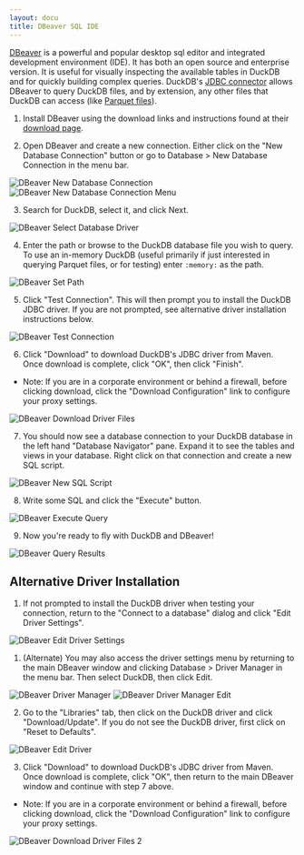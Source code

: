 ```yaml
---
layout: docu
title: DBeaver SQL IDE
---
```


[DBeaver](https://dbeaver.io/) is a powerful and popular desktop sql editor and integrated development environment (IDE). It has both an open source and enterprise version. It is useful for visually inspecting the available tables in DuckDB and for quickly building complex queries. DuckDB's [JDBC connector](https://search.maven.org/artifact/org.duckdb/duckdb_jdbc) allows DBeaver to query DuckDB files, and by extension, any other files that DuckDB can access (like [Parquet files](../../guides/import/query_parquet)).  

1. Install DBeaver using the download links and instructions found at their [download page](https://dbeaver.io/download/).  

2. Open DBeaver and create a new connection. Either click on the "New Database Connection" button or go to Database > New Database Connection in the menu bar.  
<img src="/images/guides/DBeaver_new_database_connection.png" alt="DBeaver New Database Connection" title="DBeaver New Database Connection"/>
<img src="/images/guides/DBeaver_new_database_connection_menu.png" alt="DBeaver New Database Connection Menu" title="DBeaver New Database Connection Menu"/>

3. Search for DuckDB, select it, and click Next.  
<img src="/images/guides/DBeaver_select_database_driver.png" alt="DBeaver Select Database Driver" title="DBeaver Select Database Driver"/>

4. Enter the path or browse to the DuckDB database file you wish to query. To use an in-memory DuckDB (useful primarily if just interested in querying Parquet files, or for testing) enter `:memory:` as the path.  
<img src="/images/guides/DBeaver_connection_settings_path.png" alt="DBeaver Set Path" title="DBeaver Set Path"/>

5. Click "Test Connection". This will then prompt you to install the DuckDB JDBC driver. If you are not prompted, see alternative driver installation instructions below.  
<img src="/images/guides/DBeaver_connection_settings_test_connection.png" alt="DBeaver Test Connection" title="DBeaver Test Connection"/>

6. Click "Download" to download DuckDB's JDBC driver from Maven. Once download is complete, click "OK", then click "Finish". 
* Note: If you are in a corporate environment or behind a firewall, before clicking download, click the "Download Configuration" link to configure your proxy settings.  
<img src="/images/guides/DBeaver_download_driver_files.png" alt="DBeaver Download Driver Files" title="DBeaver Download Driver Files"/>

7. You should now see a database connection to your DuckDB database in the left hand "Database Navigator" pane. Expand it to see the tables and views in your database. Right click on that connection and create a new SQL script.  
<img src="/images/guides/DBeaver_new_sql_script.png" alt="DBeaver New SQL Script" title="DBeaver New SQL Script"/>

8. Write some SQL and click the "Execute" button.  
<img src="/images/guides/DBeaver_execute_query.png" alt="DBeaver Execute Query" title="DBeaver Execute Query"/>

9. Now you're ready to fly with DuckDB and DBeaver!  
<img src="/images/guides/DBeaver_query_results.png" alt="DBeaver Query Results" title="DBeaver Query Results"/>


## Alternative Driver Installation

1. If not prompted to install the DuckDB driver when testing your connection, return to the "Connect to a database" dialog and click "Edit Driver Settings".  
<img src="/images/guides/DBeaver_edit_driver_settings.png" alt="DBeaver Edit Driver Settings" title="DBeaver Edit Driver Settings"/>

1. (Alternate) You may also access the driver settings menu by returning to the main DBeaver window and clicking Database > Driver Manager in the menu bar. Then select DuckDB, then click Edit.  
<img src="/images/guides/DBeaver_driver_manager.png" alt="DBeaver Driver Manager" title="DBeaver Driver Manager"/>
<img src="/images/guides/DBeaver_driver_manager_edit.png" alt="DBeaver Driver Manager Edit" title="DBeaver Driver Manager Edit"/>

2. Go to the "Libraries" tab, then click on the DuckDB driver and click "Download/Update". If you do not see the DuckDB driver, first click on "Reset to Defaults".  
<img src="/images/guides/DBeaver_edit_driver_duckdb.png" alt="DBeaver Edit Driver" title="DBeaver Edit Driver"/>

3. Click "Download" to download DuckDB's JDBC driver from Maven. Once download is complete, click "OK", then return to the main DBeaver window and continue with step 7 above. 
* Note: If you are in a corporate environment or behind a firewall, before clicking download, click the "Download Configuration" link to configure your proxy settings.  
<img src="/images/guides/DBeaver_download_driver_files_from_driver_settings.png" alt="DBeaver Download Driver Files 2" title="DBeaver Download Driver Files 2" />
